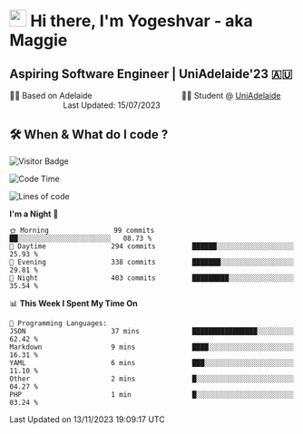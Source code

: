 <h1><img src="https://emojis.slackmojis.com/emojis/images/1531849430/4246/blob-sunglasses.gif?1531849430" width="30"/> Hi there, I'm Yogeshvar - aka Maggie</h1>

## Aspiring Software Engineer | UniAdelaide'23 🇦🇺  
🏂🏻  Based on Adelaide &nbsp;&nbsp;&nbsp;&nbsp;&nbsp;&nbsp;&nbsp;&nbsp;&nbsp;&nbsp;&nbsp;&nbsp;&nbsp;&nbsp;&nbsp;&nbsp;&nbsp;&nbsp;&nbsp;&nbsp;&nbsp;&nbsp;&nbsp;&nbsp;&nbsp;&nbsp;&nbsp;&nbsp;&nbsp;&nbsp;&nbsp;&nbsp;&nbsp;&nbsp;&nbsp;&nbsp;&nbsp;&nbsp;&nbsp;👨‍💻 Student @ [UniAdelaide](https://www.adelaide.edu.au)   &nbsp;&nbsp;&nbsp;&nbsp;&nbsp;&nbsp;&nbsp;&nbsp;&nbsp;&nbsp;&nbsp;&nbsp;&nbsp;&nbsp;&nbsp;&nbsp;&nbsp;&nbsp;&nbsp;&nbsp;&nbsp;&nbsp;&nbsp;&nbsp;Last Updated: 15/07/2023

## 🛠 When & What do I code ?  

![Visitor Badge](https://visitor-badge.feriirawann.repl.co?username=yogeshvar&repo=yogeshvar&label=Visitors&style=plastic&color=%23457BFF&contentType=svg)

<!--START_SECTION:waka-->
![Code Time](http://img.shields.io/badge/Code%20Time-2%2C364%20hrs%2040%20mins-blue)

![Lines of code](https://img.shields.io/badge/From%20Hello%20World%20I%27ve%20Written-4.0%20million%20lines%20of%20code-blue)

**I'm a Night 🦉** 

```text
🌞 Morning                99 commits          ██░░░░░░░░░░░░░░░░░░░░░░░   08.73 % 
🌆 Daytime                294 commits         ██████░░░░░░░░░░░░░░░░░░░   25.93 % 
🌃 Evening                338 commits         ███████░░░░░░░░░░░░░░░░░░   29.81 % 
🌙 Night                  403 commits         █████████░░░░░░░░░░░░░░░░   35.54 % 
```


📊 **This Week I Spent My Time On** 

```text
💬 Programming Languages: 
JSON                     37 mins             ████████████████░░░░░░░░░   62.42 % 
Markdown                 9 mins              ████░░░░░░░░░░░░░░░░░░░░░   16.31 % 
YAML                     6 mins              ███░░░░░░░░░░░░░░░░░░░░░░   11.10 % 
Other                    2 mins              █░░░░░░░░░░░░░░░░░░░░░░░░   04.27 % 
PHP                      1 min               █░░░░░░░░░░░░░░░░░░░░░░░░   03.24 % 
```


 Last Updated on 13/11/2023 19:09:17 UTC
<!--END_SECTION:waka-->
